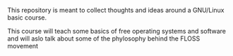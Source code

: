 This repository is meant to collect thoughts and ideas around a GNU/Linux basic course.

This course will teach some basics of free operating systems and software and will aslo talk about some of the phylosophy behind the FLOSS movement

